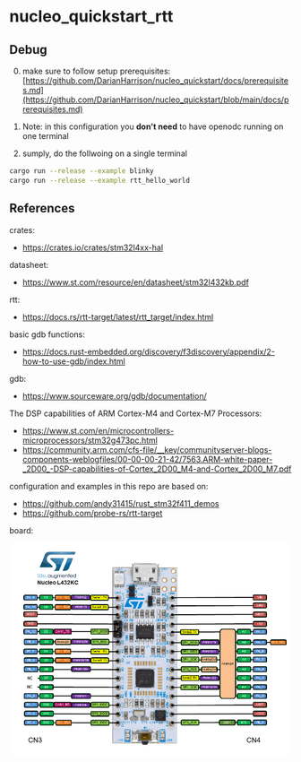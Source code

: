 # nucleo_quickstart_rtt
 
## Debug

0. make sure to follow setup prerequisites: [https://github.com/DarianHarrison/nucleo_quickstart/docs/prerequisites.md](https://github.com/DarianHarrison/nucleo_quickstart/blob/main/docs/prerequisites.md)

1. Note: in this configuration you **don't need** to have openodc running on one terminal

2. sumply, do the follwoing on a single terminal
```bash
cargo run --release --example blinky
cargo run --release --example rtt_hello_world
```

## References

crates:
 * https://crates.io/crates/stm32l4xx-hal

datasheet:
 * https://www.st.com/resource/en/datasheet/stm32l432kb.pdf

rtt:
 * https://docs.rs/rtt-target/latest/rtt_target/index.html

basic gdb functions:
 * https://docs.rust-embedded.org/discovery/f3discovery/appendix/2-how-to-use-gdb/index.html

gdb:
 * https://www.sourceware.org/gdb/documentation/

The DSP capabilities of ARM Cortex-M4 and Cortex-M7 Processors:
 * https://www.st.com/en/microcontrollers-microprocessors/stm32g473pc.html
 * https://community.arm.com/cfs-file/__key/communityserver-blogs-components-weblogfiles/00-00-00-21-42/7563.ARM-white-paper-_2D00_-DSP-capabilities-of-Cortex_2D00_M4-and-Cortex_2D00_M7.pdf

configuration and examples in this repo are based on: 
 * https://github.com/andy31415/rust_stm32f411_demos
 * https://github.com/probe-rs/rtt-target

board:
 
 ![Alt Text](./docs/nucleo_l432kc.png)
